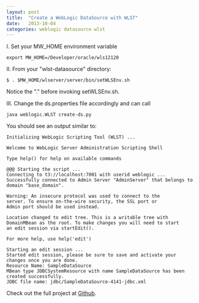 ```yaml
---
layout: post
title:  "Create a WebLogic DataSource with WLST"
date:   2013-10-04
categories: weblogic datasource wlst
---
```

I. Set your MW_HOME environment variable

``
export MW_HOME=/Developer/oracle/wls12120 
``

II. From your "wlst-datasource" directory:

``
$ . $MW_HOME/wlserver/server/bin/setWLSEnv.sh
``

Notice the "." before invoking setWLSEnv.sh.

III. Change the ds.properties file accordingly and can call

``java weblogic.WLST create-ds.py``

You should see an output similar to:

```
Initializing WebLogic Scripting Tool (WLST) ...

Welcome to WebLogic Server Administration Scripting Shell

Type help() for help on available commands

@@@ Starting the script ...
Connecting to t3://localhost:7001 with userid weblogic ...
Successfully connected to Admin Server "AdminServer" that belongs to domain "base_domain".

Warning: An insecure protocol was used to connect to the
server. To ensure on-the-wire security, the SSL port or
Admin port should be used instead.

Location changed to edit tree. This is a writable tree with
DomainMBean as the root. To make changes you will need to start
an edit session via startEdit().

For more help, use help('edit')

Starting an edit session ...
Started edit session, please be sure to save and activate your
changes once you are done.
Resource Name: SampleDataSource
MBean type JDBCSystemResource with name SampleDataSource has been created successfully.
JDBC file name: jdbc/SampleDataSource-4141-jdbc.xml
```

Check out the full project at [Github][wlst-datasource].

[wlst-datasource]: https://github.com/gmaggess/wlst-datasource
